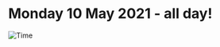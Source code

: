 # Monday 10 May 2021 - all day!
![Time](https://github.com/rich-ctm/today/workflows/Time/badge.svg)
